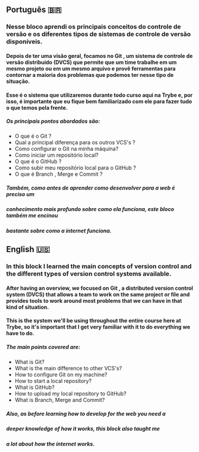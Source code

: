 ## Português 🇧🇷 

### Nesse bloco aprendi os principais conceitos do controle de versão e os diferentes tipos de sistemas de controle de versão disponíveis.

#### Depois de ter uma visão geral, focamos no Git , um sistema de controle de versão distribuído (DVCS) que permite que um time trabalhe em um mesmo projeto ou em um mesmo arquivo e provê ferramentas para contornar a maioria dos problemas que podemos ter nesse tipo de situação.

#### Esse é o sistema que utilizaremos durante todo curso aqui na Trybe e, por isso, é importante que eu fique bem familiarizado com ele para fazer tudo o que temos pela frente.

##### Os principais pontos abordados são:
- O que é o Git ?
- Qual a principal diferença para os outros VCS's ?
- Como configurar o Git na minha máquina?
- Como iniciar um repositório local?
- O que é o GitHub ?
- Como subir meu repositório local para o GitHub ?
- O que é Branch , Merge e Commit ?

##### Também, como antes de aprender como desenvolver para a web é preciso um 
##### conhecimento mais profundo sobre como ela funciona, este bloco também me encinou 
##### bastante sobre como a internet funciona.

## English 🇺🇸

### In this block I learned the main concepts of version control and the different types of version control systems available.

#### After having an overview, we focused on Git , a distributed version control system (DVCS) that allows a team to work on the same project or file and provides tools to work around most problems that we can have in that kind of situation.

#### This is the system we'll be using throughout the entire course here at Trybe, so it's important that I get very familiar with it to do everything we have to do.

##### The main points covered are:
- What is Git?
- What is the main difference to other VCS's?
- How to configure Git on my machine?
- How to start a local repository?
- What is GitHub?
- How to upload my local repository to GitHub?
- What is Branch, Merge and Commit?

##### Also, as before learning how to develop for the web you need a
##### deeper knowledge of how it works, this block also taught me
##### a lot about how the internet works.